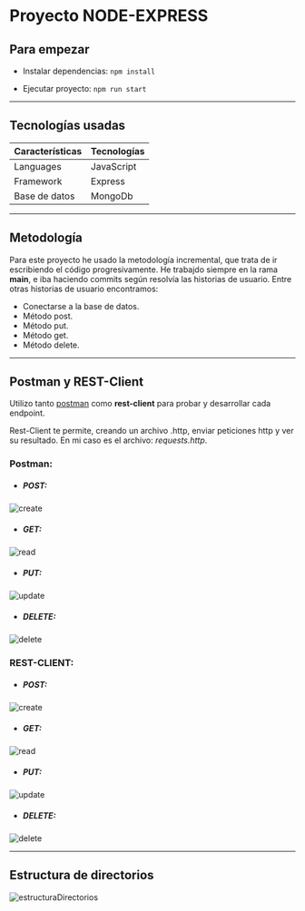 # **Proyecto NODE-EXPRESS**

## **Para empezar**
- Instalar dependencias: `npm install`

- Ejecutar proyecto: `npm run start`

-------
## **Tecnologías usadas**

| Características    | Tecnologías      |
| ------------------ | ---------------- |
| Languages          | JavaScript       |
| Framework          | Express          |
| Base de datos      | MongoDb          |

--------------

## **Metodología**
Para este proyecto he usado la metodología incremental, que trata de ir escribiendo el código progresivamente. He trabajdo siempre en la rama **main**, e iba haciendo commits según resolvía las historias de usuario. Entre otras historias de usuario encontramos:

- Conectarse a la base de datos.
- Método post.
- Método put.
- Método get.
- Método delete.


----------

## **Postman y REST-Client**
Utilizo tanto [postman](https://www.postman.com/downloads/) como **rest-client** para probar y desarrollar cada endpoint.

Rest-Client te permite, creando un archivo .http, enviar peticiones http y ver su resultado. En mi caso es el archivo: *requests.http*.


### Postman:

 - ##### **POST**:
 ![create](/imgs/createPostman.png)

  - ##### **GET**:
 ![read](/imgs/readPostman.png)

  - ##### **PUT**:
 ![update](/imgs/updatePostman.png)

  - ##### **DELETE**:
 ![delete](/imgs/deletePostman.png)


### REST-CLIENT:

 - ##### **POST**:
 ![create](/imgs/createRest.png)

  - ##### **GET**:
 ![read](/imgs/readRest.png)

  - ##### **PUT**:
 ![update](/imgs/updateRest.png)

  - ##### **DELETE**:
 ![delete](/imgs/deleteRest.png)

--------------

## **Estructura de directorios**
 ![estructuraDirectorios](/imgs/directorios.png)

